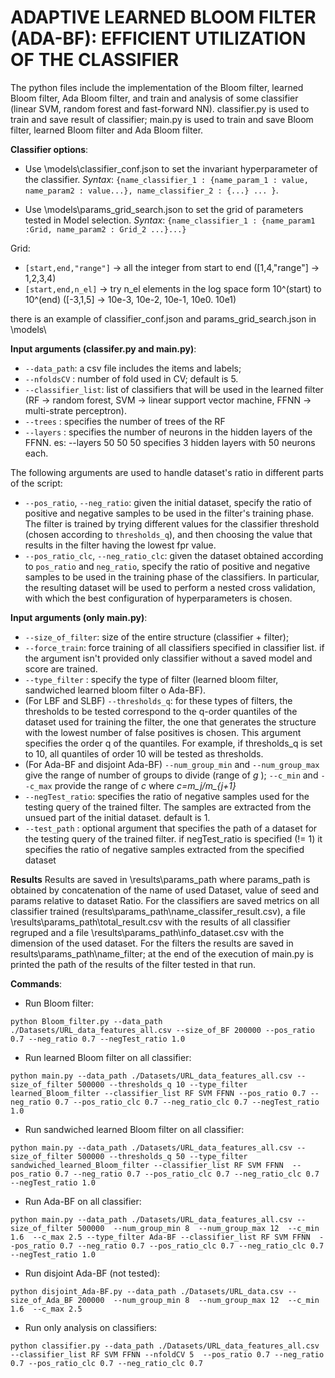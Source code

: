 # ADAPTIVE LEARNED BLOOM FILTER (ADA-BF): EFFICIENT UTILIZATION OF THE CLASSIFIER

The python files include the implementation of the Bloom filter, learned Bloom filter, Ada Bloom filter, and train and analysis of some classifier (linear SVM, random forest and fast-forward NN).
classifier.py is used to train and save result of classifier; main.py is used to train and save Bloom filter, learned Bloom filter and Ada Bloom filter.

**Classifier options**:
- Use \models\classifier_conf.json to set the invariant hyperparameter of the classifier. 
 *Syntax*:  `{name_classifier_1 : {name_param_1 : value, name_param2 : value...}, name_classifier_2 : {...} ... }`.


- Use \models\params_grid_search.json to set the grid of parameters tested in Model selection.
*Syntax*: `{name_classifier_1 : {name_param1 :Grid, name_param2 : Grid_2 ...}...}`

Grid:
 - `[start,end,"range"]` ->  all the integer from start to end ([1,4,"range"] -> 1,2,3,4)
 - `[start,end,n_el]` -> try n_el elements in the log space form 10^(start) to 10^(end) ([-3,1,5] -> 10e-3, 10e-2, 10e-1, 10e0. 10e1)
 
 there is an example of classifier_conf.json and params_grid_search.json in \models\

**Input arguments (classifer.py and main.py)**: 
- `--data_path`: a csv file includes the items and labels; 
- `--nfoldsCV` : number of fold used in CV; default is 5.
- `--classifier_list`: list of classifiers that will be used in the learned filter (RF -> random forest, SVM -> linear support vector machine, FFNN -> multi-strate perceptron).
- `--trees` : specifies the number of trees of the RF
- `--layers` : specifies the number of neurons in the hidden layers of the FFNN. es: --layers 50 50 50  specifies 3 hidden layers with 
50 neurons each.

The following arguments are used to handle dataset's ratio in different parts of the script: 
- `--pos_ratio`, `--neg_ratio`: given the initial dataset, specify the ratio of positive and negative samples to be used in the filter's training phase. The filter is trained by trying different values for the classifier threshold (chosen according to `thresholds_q`), and then choosing the value that results in the filter having the lowest fpr value. 
- `--pos_ratio_clc`, `--neg_ratio_clc`: given the dataset obtained according to `pos_ratio` and `neg_ratio`, specify the ratio of positive and negative samples to be used in the training phase of the classifiers. In particular, the resulting dataset will be used to perform a nested cross validation, with which the best configuration of hyperparameters is chosen.

**Input arguments (only main.py)**:
- `--size_of_filter`: size of the entire structure (classifier + filter);
- `--force_train`: force training of all classifiers specified in classifier list. if the argument isn't provided only classifier without a saved model and score are trained.
- `--type_filter` : specify the type of filter (learned bloom filter, sandwiched learned bloom filter o Ada-BF).
- (For LBF and SLBF) `--thresholds_q`: for these types of filters, the thresholds to be tested correspond to the q-order quantiles of the dataset used for training the filter, the one that generates the structure with the lowest number of false positives is chosen. This argument specifies the order q of the quantiles. For example, if thresholds_q is set to 10, all quantiles of order 10 will be tested as thresholds.
- (For Ada-BF and disjoint Ada-BF) `--num_group_min` and `--num_group_max` give the range of number of groups to divide (range of *g*
); `--c_min` and `--c_max` provide the range of *c* where *c=m_j/m_{j+1}*
-  `--negTest_ratio`: specifies the ratio of negative samples used for the testing query of the trained filter. The samples are extracted from the unsued part of the initial dataset. default is 1.
- `--test_path` : optional argument that specifies the path of a dataset for the testing query of the trained filter. if negTest_ratio is specified (!= 1) it specifies the ratio of negative samples extracted from the specified dataset

**Results**
Results are saved in \results\params_path where params_path is obtained by concatenation of the name of used Dataset, value of seed and params relative to dataset Ratio. For the classifiers are saved metrics on all classifier trained (results\params_path\name_classifer_result.csv), a file \results\params_path\total_result.csv with the results of all classifier regruped and a file \results\params_path\info_dataset.csv with the dimension of the used dataset.
For the filters the results are saved in results\params_path\name_filter; at the end of the execution of main.py is printed the path of the results of the filter tested in that run.

**Commands**:
- Run Bloom filter: 

`python Bloom_filter.py --data_path ./Datasets/URL_data_features_all.csv --size_of_BF 200000 --pos_ratio 0.7 --neg_ratio 0.7 --negTest_ratio 1.0`

- Run learned Bloom filter on all classifier: 

`python main.py --data_path ./Datasets/URL_data_features_all.csv --size_of_filter 500000 --thresholds_q 10 --type_filter learned_Bloom_filter --classifier_list RF SVM FFNN --pos_ratio 0.7 --neg_ratio 0.7 --pos_ratio_clc 0.7 --neg_ratio_clc 0.7 --negTest_ratio 1.0`  
- Run sandwiched learned Bloom filter on all classifier: 

`python main.py --data_path ./Datasets/URL_data_features_all.csv --size_of_filter 500000 --thresholds_q 50 --type_filter sandwiched_learned_Bloom_filter --classifier_list RF SVM FFNN  --pos_ratio 0.7 --neg_ratio 0.7 --pos_ratio_clc 0.7 --neg_ratio_clc 0.7 --negTest_ratio 1.0` 
- Run Ada-BF on all classifier: 

`python main.py --data_path ./Datasets/URL_data_features_all.csv --size_of_filter 500000  --num_group_min 8  --num_group_max 12  --c_min 1.6  --c_max 2.5 --type_filter Ada-BF --classifier_list RF SVM FFNN  --pos_ratio 0.7 --neg_ratio 0.7 --pos_ratio_clc 0.7 --neg_ratio_clc 0.7 --negTest_ratio 1.0`

- Run disjoint Ada-BF (not tested): 

`python disjoint_Ada-BF.py --data_path ./Datasets/URL_data.csv --size_of_Ada_BF 200000  --num_group_min 8  --num_group_max 12  --c_min 1.6  --c_max 2.5`

- Run only analysis on classifiers:

 `python classifier.py --data_path ./Datasets/URL_data_features_all.csv --classifier_list RF SVM FFNN --nfoldCV 5  --pos_ratio 0.7 --neg_ratio 0.7 --pos_ratio_clc 0.7 --neg_ratio_clc 0.7`


